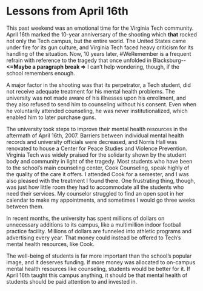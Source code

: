 # Lessons from April 16th

[//]: # (Could crop the image; it's a little tall)
This past weekend was an emotional time for the Virginia Tech community. April 16th marked the 10-year anniversary of the shooting which **that** rocked not only the Tech campus, but the entire world. The United States came under fire for its gun culture, and Virginia Tech faced heavy criticism for its handling of the situation. Now, 10 years later, #WeRemember is a frequent refrain with reference to the tragedy that once unfolded in Blacksburg-- **<=Maybe a paragraph break =>** I can’t help wondering, though, if the school remembers enough.

A major factor in the shooting was that its perpetrator, a Tech student, did not receive adequate treatment for his mental health problems. The university was not made aware of his illnesses upon his enrollment, and they also refused to send him to counseling without his consent. Even when he voluntarily attended counseling, he was never institutionalized, which enabled him to later purchase guns.

The university took steps to improve their mental health resources in the aftermath of April 16th, 2007.  Barriers between individual mental health records and university officials were decreased, and Norris Hall was renovated to house a Center for Peace Studies and Violence Prevention. Virginia Tech was widely praised for the solidarity shown by the student body and community in light of the tragedy. Most students who have been to the school’s main counseling center, Cook Counseling, speak highly of the quality of the care it offers. I attended Cook for a semester, and I was also pleased with the treatment I found there. One frustrating thing, though, was just how little room they had to accommodate all the students who need their services. My counselor struggled to find an open spot in her calendar to make my appointments, and sometimes I would go three weeks between them.

In recent months, the university has spent millions of dollars on unnecessary additions to its campus, like a multimillion indoor football practice facility. Millions of dollars are funneled into athletic programs and advertising every year. That money could instead be offered to Tech’s mental health resources, like Cook.

The well-being of students is far more important than the school’s popular image, and it deserves funding. If more money was allocated to on-campus mental health resources like counseling, students would be better for it.  If April 16th taught this campus anything, it should be that mental health of students should be paid attention to and invested in.
